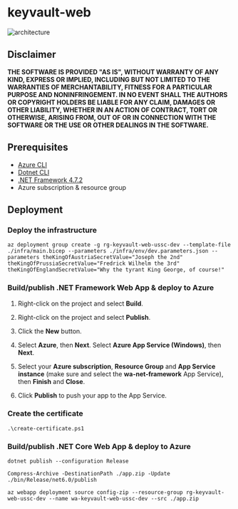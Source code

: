 # keyvault-web

![architecture](.img/architecture.png)

## Disclaimer

**THE SOFTWARE IS PROVIDED "AS IS", WITHOUT WARRANTY OF ANY KIND, EXPRESS OR IMPLIED, INCLUDING BUT NOT LIMITED TO THE WARRANTIES OF MERCHANTABILITY, FITNESS FOR A PARTICULAR PURPOSE AND NONINFRINGEMENT. IN NO EVENT SHALL THE AUTHORS OR COPYRIGHT HOLDERS BE LIABLE FOR ANY CLAIM, DAMAGES OR OTHER LIABILITY, WHETHER IN AN ACTION OF CONTRACT, TORT OR OTHERWISE, ARISING FROM, OUT OF OR IN CONNECTION WITH THE SOFTWARE OR THE USE OR OTHER DEALINGS IN THE SOFTWARE.**

## Prerequisites

- [Azure CLI](https://docs.microsoft.com/en-us/cli/azure/install-azure-cli)
- [Dotnet CLI](https://docs.microsoft.com/en-us/dotnet/core/tools/)
- [.NET Framework 4.7.2](https://dotnet.microsoft.com/en-us/download/dotnet-framework)
- Azure subscription & resource group

## Deployment

### Deploy the infrastructure

```shell
az deployment group create -g rg-keyvault-web-ussc-dev --template-file ./infra/main.bicep --parameters ./infra/env/dev.parameters.json --parameters theKingOfAustriaSecretValue="Joseph the 2nd" theKingOfPrussiaSecretValue="Fredrick Wilhelm the 3rd" theKingOfEnglandSecretValue="Why the tyrant King George, of course!"
```

### Build/publish .NET Framework Web App & deploy to Azure

1.  Right-click on the project and select **Build**.

1.  Right-click on the project and select **Publish**.

1.  Click the **New** button.

1.  Select **Azure**, then **Next**. Select **Azure App Service (Windows)**, then **Next**.

1.  Select your **Azure subscription**, **Resource Group** and **App Service instance** (make sure and select the **wa-net-framework** App Service), then **Finish** and **Close**.

1.  Click **Publish** to push your app to the App Service.

### Create the certificate

```shell
.\create-certificate.ps1
```

### Build/publish .NET Core Web App & deploy to Azure

```shell
dotnet publish --configuration Release
```

```shell
Compress-Archive -DestinationPath ./app.zip -Update ./bin/Release/net6.0/publish
```

```shell
az webapp deployment source config-zip --resource-group rg-keyvault-web-ussc-dev --name wa-keyvault-web-ussc-dev --src ./app.zip
```
